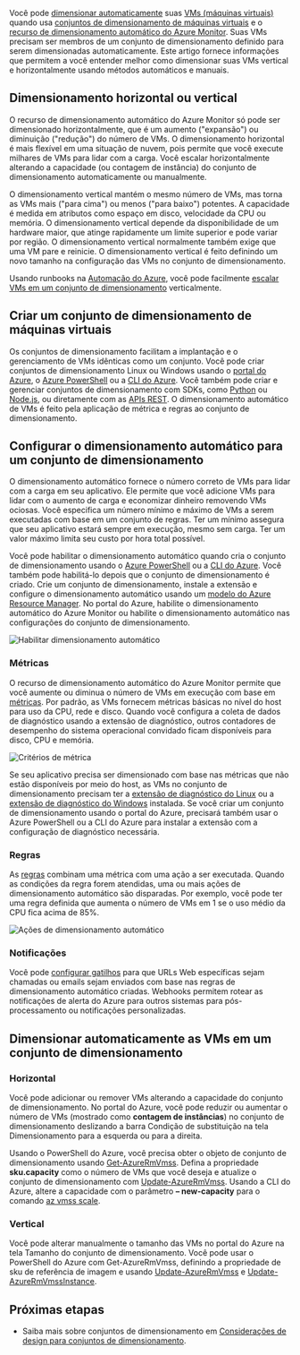 Você pode [dimensionar automaticamente](../articles/monitoring-and-diagnostics/insights-autoscale-best-practices.md) suas [VMs (máquinas virtuais)](../articles/virtual-machines/windows/overview.md) quando usa [conjuntos de dimensionamento de máquinas virtuais](../articles/virtual-machine-scale-sets/virtual-machine-scale-sets-overview.md) e o [recurso de dimensionamento automático do Azure Monitor](../articles/monitoring-and-diagnostics/monitoring-overview-autoscale.md). Suas VMs precisam ser membros de um conjunto de dimensionamento definido para serem dimensionadas automaticamente. Este artigo fornece informações que permitem a você entender melhor como dimensionar suas VMs vertical e horizontalmente usando métodos automáticos e manuais.

## <a name="horizontal-or-vertical-scaling"></a>Dimensionamento horizontal ou vertical

O recurso de dimensionamento automático do Azure Monitor só pode ser dimensionado horizontalmente, que é um aumento ("expansão") ou diminuição ("redução") do número de VMs. O dimensionamento horizontal é mais flexível em uma situação de nuvem, pois permite que você execute milhares de VMs para lidar com a carga. Você escalar horizontalmente alterando a capacidade (ou contagem de instância) do conjunto de dimensionamento automaticamente ou manualmente. 

O dimensionamento vertical mantém o mesmo número de VMs, mas torna as VMs mais ("para cima") ou menos ("para baixo") potentes. A capacidade é medida em atributos como espaço em disco, velocidade da CPU ou memória. O dimensionamento vertical depende da disponibilidade de um hardware maior, que atinge rapidamente um limite superior e pode variar por região. O dimensionamento vertical normalmente também exige que uma VM pare e reinicie. O dimensionamento vertical é feito definindo um novo tamanho na configuração das VMs no conjunto de dimensionamento.

Usando runbooks na [Automação do Azure](../articles/automation/automation-intro.md), você pode facilmente [ escalar VMs em um conjunto de dimensionamento](../articles/virtual-machine-scale-sets/virtual-machine-scale-sets-vertical-scale-reprovision.md) verticalmente.

## <a name="create-a-virtual-machine-scale-set"></a>Criar um conjunto de dimensionamento de máquinas virtuais

Os conjuntos de dimensionamento facilitam a implantação e o gerenciamento de VMs idênticas como um conjunto. Você pode criar conjuntos de dimensionamento Linux ou Windows usando o [portal do Azure](../articles/virtual-machine-scale-sets/virtual-machine-scale-sets-portal-create.md), o [Azure PowerShell](../articles/virtual-machines/windows/tutorial-create-vmss.md) ou a [CLI do Azure](../articles/virtual-machines/linux/tutorial-create-vmss.md). Você também pode criar e gerenciar conjuntos de dimensionamento com SDKs, como [Python](https://azure.microsoft.com/develop/python/) ou [Node.js](/nodejs/azure), ou diretamente com as [APIs REST](/rest/api/compute/virtualmachinescalesets). O dimensionamento automático de VMs é feito pela aplicação de métrica e regras ao conjunto de dimensionamento.

## <a name="configure-autoscale-for-a-scale-set"></a>Configurar o dimensionamento automático para um conjunto de dimensionamento

O dimensionamento automático fornece o número correto de VMs para lidar com a carga em seu aplicativo. Ele permite que você adicione VMs para lidar com o aumento de carga e economizar dinheiro removendo VMs ociosas. Você especifica um número mínimo e máximo de VMs a serem executadas com base em um conjunto de regras. Ter um mínimo assegura que seu aplicativo estará sempre em execução, mesmo sem carga. Ter um valor máximo limita seu custo por hora total possível.

Você pode habilitar o dimensionamento automático quando cria o conjunto de dimensionamento usando o [Azure PowerShell](../articles/monitoring-and-diagnostics/insights-powershell-samples.md#create-and-manage-autoscale-settings) ou a [CLI do Azure](https://docs.microsoft.com/cli/azure/monitor/autoscale-settings). Você também pode habilitá-lo depois que o conjunto de dimensionamento é criado. Crie um conjunto de dimensionamento, instale a extensão e configure o dimensionamento automático usando um [modelo do Azure Resource Manager](../articles/virtual-machine-scale-sets/virtual-machine-scale-sets-windows-autoscale.md). No portal do Azure, habilite o dimensionamento automático do Azure Monitor ou habilite o dimensionamento automático nas configurações do conjunto de dimensionamento.

![Habilitar dimensionamento automático](./media/virtual-machines-autoscale/virtual-machines-autoscale-enable.png)
 
### <a name="metrics"></a>Métricas

O recurso de dimensionamento automático do Azure Monitor permite que você aumente ou diminua o número de VMs em execução com base em [métricas](../articles/monitoring-and-diagnostics/insights-autoscale-common-metrics.md). Por padrão, as VMs fornecem métricas básicas no nível do host para uso da CPU, rede e disco. Quando você configura a coleta de dados de diagnóstico usando a extensão de diagnóstico, outros contadores de desempenho do sistema operacional convidado ficam disponíveis para disco, CPU e memória.

![Critérios de métrica](./media/virtual-machines-autoscale/virtual-machines-autoscale-criteria.png)

Se seu aplicativo precisa ser dimensionado com base nas métricas que não estão disponíveis por meio do host, as VMs no conjunto de dimensionamento precisam ter a [extensão de diagnóstico do Linux](../articles/virtual-machines/linux/diagnostic-extension.md) ou a [extensão de diagnóstico do Windows](../articles/virtual-machines/windows/ps-extensions-diagnostics.md) instalada. Se você criar um conjunto de dimensionamento usando o portal do Azure, precisará também usar o Azure PowerShell ou a CLI do Azure para instalar a extensão com a configuração de diagnóstico necessária.
 
### <a name="rules"></a>Regras

As [regras](../articles/monitoring-and-diagnostics/monitoring-autoscale-scale-by-custom-metric.md) combinam uma métrica com uma ação a ser executada. Quando as condições da regra forem atendidas, uma ou mais ações de dimensionamento automático são disparadas. Por exemplo, você pode ter uma regra definida que aumenta o número de VMs em 1 se o uso médio da CPU fica acima de 85%.

![Ações de dimensionamento automático](./media/virtual-machines-autoscale/virtual-machines-autoscale-actions.png)
 
### <a name="notifications"></a>Notificações

Você pode [configurar gatilhos](../articles/monitoring-and-diagnostics/insights-autoscale-to-webhook-email.md) para que URLs Web específicas sejam chamadas ou emails sejam enviados com base nas regras de dimensionamento automático criadas. Webhooks permitem rotear as notificações de alerta do Azure para outros sistemas para pós-processamento ou notificações personalizadas.

## <a name="manually-scale-vms-in-a-scale-set"></a>Dimensionar automaticamente as VMs em um conjunto de dimensionamento

### <a name="horizontal"></a>Horizontal

Você pode adicionar ou remover VMs alterando a capacidade do conjunto de dimensionamento. No portal do Azure, você pode reduzir ou aumentar o número de VMs (mostrado como **contagem de instâncias**) no conjunto de dimensionamento deslizando a barra Condição de substituição na tela Dimensionamento para a esquerda ou para a direita.

Usando o PowerShell do Azure, você precisa obter o objeto de conjunto de dimensionamento usando [Get-AzureRmVmss](https://docs.microsoft.com/powershell/module/azurerm.compute/get-azurermvmss). Defina a propriedade **sku.capacity** como o número de VMs que você deseja e atualize o conjunto de dimensionamento com [Update-AzureRmVmss](https://docs.microsoft.com/powershell/module/azurerm.compute/update-azurermvmss). Usando a CLI do Azure, altere a capacidade com o parâmetro **– new-capacity** para o comando [az vmss scale](https://docs.microsoft.com/cli/azure/vmss#az_vmss_scale).

### <a name="vertical"></a>Vertical

Você pode alterar manualmente o tamanho das VMs no portal do Azure na tela Tamanho do conjunto de dimensionamento. Você pode usar o PowerShell do Azure com Get-AzureRmVmss, definindo a propriedade de sku de referência de imagem e usando [Update-AzureRmVmss](https://docs.microsoft.com/powershell/module/azurerm.compute/update-azurermvmss) e [Update-AzureRmVmssInstance](https://docs.microsoft.com/powershell/module/azurerm.compute/update-azurermvmssinstance).

## <a name="next-steps"></a>Próximas etapas

- Saiba mais sobre conjuntos de dimensionamento em [Considerações de design para conjuntos de dimensionamento](../articles/virtual-machine-scale-sets/virtual-machine-scale-sets-design-overview.md).

